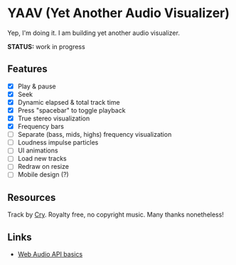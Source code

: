 # YAAV (Yet Another Audio Visualizer)

Yep, I'm doing it. I am building yet another audio visualizer.

**STATUS:** work in progress

## Features

- [x] Play & pause
- [x] Seek
- [x] Dynamic elapsed & total track time
- [x] Press "spacebar" to toggle playback
- [x] True stereo visualization
- [x] Frequency bars
- [ ] Separate (bass, mids, highs) frequency visualization
- [ ] Loudness impulse particles
- [ ] UI animations
- [ ] Load new tracks
- [ ] Redraw on resize
- [ ] Mobile design (?)

## Resources
Track by [Cry](https://soundcloud.com/royaltyfreemusic-nocopyrightmusic/cry-vibe-tracks-free-download?in=royaltyfreemusic-nocopyrightmusic/sets/r-b-soul). Royalty free, no copyright music. Many thanks nonetheless!

## Links
- [Web Audio API basics](https://developer.mozilla.org/en-US/docs/Web/API/Web_Audio_API/Basic_concepts_behind_Web_Audio_API)
